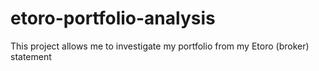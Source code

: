 # etoro-portfolio-analysis
This project allows me to investigate my portfolio from my Etoro (broker) statement
